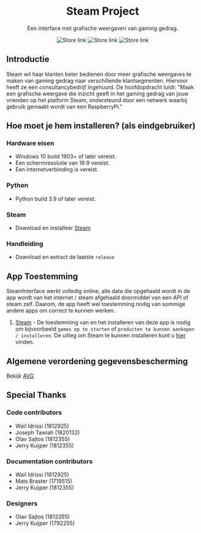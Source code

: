 <h1 align="center">
  Steam Project
</h1>
<p align="center">
  Een interface met grafische weergaven van gaming gedrag.
</p>
<p align="center">
  <a style="text-decoration:none" href="https://store.steampowered.com/" target="_blank">
    <img src="https://img.shields.io/badge/Steam-Installeren-blueviolet" alt="Store link" />
  </a>
  <a style="text-decoration:none" href="https://store.steampowered.com/" target="_blank">
    <img src="https://img.shields.io/badge/Steam-Installeren-blueviolet" alt="Store link" />
  </a>
  <a style="text-decoration:none" href="https://store.steampowered.com/" target="_blank">
    <img src="https://img.shields.io/badge/Steam-Installeren-blueviolet" alt="Store link" />
  </a>

## Introductie
Steam wil haar klanten beter bedienen door meer grafische weergaves te maken van gaming gedrag naar verschillende klantsegmenten. 
Hiervoor heeft ze een consultancybedrijf ingehuurd. 
De hoofdopdracht luidt: 
"Maak een grafische weergave die inzicht geeft in het gaming gedrag van jouw vrienden op het platform Steam, ondersteund door een netwerk waarbij gebruik gemaakt wordt van een RaspberryPi."

## Hoe moet je hem installeren? (als eindgebruiker)

### Hardware eisen
- Windows 10 build 1903+ of later vereist.
- Een schermresolutie van 16:9 vereist.
- Een internetverbinding is vereist.

### Python
- Python build 3.9 of later vereist.

### Steam
- Download en installeer [Steam](https://store.steampowered.com/)

### Handleiding
- Download en extract de laatste `release`

## App Toestemming
SteamInterface werkt volledig online, alle data die opgehaald wordt in de app wordt van het internet / steam afgehaald doormiddel van een API of steam zelf. Daarom, de app heeft wel toestemming nodig van sommige andere apps om correct  te kunnen werken.

1. [Steam](https://store.steampowered.com/) - De toestemming van en het installeren van deze app is nodig om bijvoorbeeld `games op te starten` of `producten te kunnen aankopen / installeren`. De uitleg om Steam te kunnen installeren kunt u [hier](https://help.steampowered.com/nl/faqs/view/099E-F5D1-8780-4778) vinden.

## Algemene verordening gegevensbescherming
Bekijk [AVG](https://google.nl)

## Special Thanks
### Code contributors
- Waïl Idrissi (1812925)
- Joseph Tawiah (1820132)
- Olav Sajtos (1812355)
- Jerry Kuijper (1812355)

### Documentation contributors
- Waïl Idrissi (1812925)
- Mats Braster (1719515)
- Jerry Kuijper (1812355)

### Designers
- Olav Sajtos (1812355)
- Jerry Kuijper (1792255)



[//]: # (Download en haal de nieuwste versie op [release] &#40;&#41;)

[//]: # (Open Windows start menu,  typ `SteamInterface` en druk op `enter`)

[//]: # ()
[//]: # ()
[//]: # (## Contributors)

[//]: # (Dit project is mogelijk gemaakt dankzij de volgende mensen die eraan hebben geholpen.)

[//]: # (       )
[//]: # (Mats Braster &#40;1719515&#41;,)

[//]: # (Olav Sajtos &#40;1812355&#41;)

[//]: # (Jerry Kuijper &#40;1792255&#41;, )

[//]: # (Joseph Tawiah &#40;1820132&#41;,)

[//]: # (Waïl Idrissi &#40;1812925&#41;,)

[//]: # (Alae Aynaou &#40;1814819&#41;)